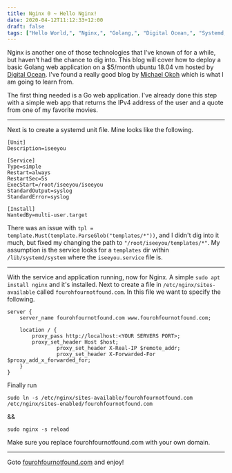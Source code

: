 ```yaml
---
title: Nginx 0 ~ Hello Nginx!
date: 2020-04-12T11:12:33+12:00
draft: false
tags: ["Hello World,", "Nginx,", "Golang,", "Digital Ocean,", "Systemd,", "Web Development"]
---
```


Nginx is another one of those technologies that I've known of for a while, but haven't had the chance to dig into. This blog will cover how to deploy a basic Golang web application on a $5/month ubuntu 18.04 vm hosted by [Digital Ocean](https://www.digitalocean.com). I've found a really good blog by [Michael Okoh](https://www.digitalocean.com/community/tutorials/how-to-deploy-a-go-web-application-using-nginx-on-ubuntu-18-04) which is what I am going to learn from.

The first thing needed is a Go web application. I've already done this step with a simple web app that returns the IPv4 address of the user and a quote from one of my favorite movies. 

---

Next is to create a systemd unit file. Mine looks like the following.

```
[Unit]
Description=iseeyou

[Service]
Type=simple
Restart=always
RestartSec=5s
ExecStart=/root/iseeyou/iseeyou
StandardOutput=syslog
StandardError=syslog

[Install]
WantedBy=multi-user.target
```

There was an issue with `tpl = template.Must(template.ParseGlob("templates/*"))`, and I didn't dig into it much, but fixed my changing the path to `"/root/iseeyou/templates/*"`. My assumption is the service looks for a `templates` dir within `/lib/systemd/system` where the `iseeyou.service` file is. 

---

With the service and application running, now for Nginx. A simple `sudo apt install nginx` and it's installed. Next to create a file in `/etc/nginx/sites-available` called `fourohfournotfound.com`. In this file we want to specify the following.

```
server {
	server_name fourohfournotfound.com www.fourohfournotfound.com;

	location / {
		proxy_pass http://localhost:<YOUR SERVERS PORT>;
		proxy_set_header Host $host;
                proxy_set_header X-Real-IP $remote_addr;
                proxy_set_header X-Forwarded-For $proxy_add_x_forwarded_for;
	}
}
```

Finally run

`sudo ln -s /etc/nginx/sites-available/fourohfournotfound.com /etc/nginx/sites-enabled/fourohfournotfound.com`

&&

`sudo nginx -s reload`

Make sure you replace fourohfournotfound.com with your own domain.

---

Goto [fourohfournotfound.com](http://fourohfournotfound.com) and enjoy!
